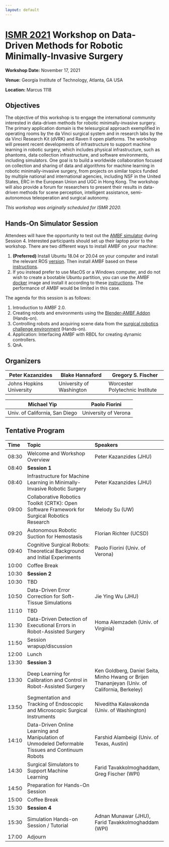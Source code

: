 ```yaml
---
layout: default
---
```


# [ISMR 2021](http://www.ismr.gatech.edu/) Workshop on Data-Driven Methods for Robotic Minimally-Invasive Surgery

**Workshop Date:**  November 17, 2021

**Venue:** Georgia Institute of Technology, Atlanta, GA USA

**Location:** Marcus 1118

## Objectives

The objective of this workshop is to engage the international community interested in data-driven methods for robotic minimally-invasive surgery. The primary application domain is the telesurgical approach exemplified in operating rooms by the da Vinci surgical system and in research labs by the da Vinci Research Kit (dVRK) and Raven II open platforms. The workshop will present recent developments of infrastructure to support machine learning in robotic surgery, which includes physical infrastructure, such as phantoms, data collection infrastructure, and software environments, including simulators. One goal is to build a worldwide collaboration focused on collection and sharing of data and algorithms for machine learning in robotic minimally-invasive surgery, from projects on similar topics funded by multiple national and international agencies, including NSF in the United States, ERC in the European Union and UGC in Hong Kong. The workshop will also provide a forum for researchers to present their results in data-driven methods for scene perception, intelligent assistance, semi-autonomous teleoperation and surgical autonomy.

*This workshop was originally scheduled for ISMR 2020.*

## Hands-On Simulator Session

Attendees will have the opportunity to test out the [AMBF simulator](https://github.com/WPI-AIM/ambf) during Session 4.
Interested participants should set up their laptop prior to the workshop. There are two different ways to install AMBF on your machine:

  1. **(Preferred)** Install Ubuntu 18.04 or 20.04 on your computer and install the relevant ROS [version](http://wiki.ros.org/ROS/Installation). Then install AMBF based on these [instructions](https://github.com/WPI-AIM/ambf/blob/ambf-2.0/README.md).
  2. If you instead prefer to use MacOS or a Windows computer, and do not wish to create a bootable Ubuntu partition, you can use the AMBF [docker](https://github.com/collaborative-robotics/docker-ambf) image and install it according to these [instructions](https://github.com/collaborative-robotics/docker-ambf). The performance of AMBF would be limited in this case.

The agenda for this session is as follows:

  1. Introduction to AMBF 2.0.
  2. Creating robots and environments using the [Blender-AMBF Addon](https://github.com/WPI-AIM/ambf_addon) (Hands-on).
  3. Controlling robots and acquiring scene data from the [surgical robotics challenge environment](https://github.com/collaborative-robotics/surgical_robotics_challenge) (Hands-on).
  4. Application: Interfacing AMBF with RBDL for creating dynamic controllers.
  5. QnA.

## Organizers

|Peter Kazanzides          | Blake Hannaford           | Gregory S. Fischer              |
|--------------------------|---------------------------|---------------------------------|
|Johns Hopkins University  | University of Washington  | Worcester Polytechnic Institute |

|Michael Yip                    | Paolo Fiorini         |
|-------------------------------|-----------------------|
|Univ. of California, San Diego | University of Verona  |

## Tentative Program

| Time  | Topic        | Speakers |
|:------|:-------------|:---------|
| 08:30 | Welcome and Workshop Overview | Peter Kazanzides (JHU) |
| 08:40 | **Session 1** | |
| 08:40 | Infrastructure for Machine Learning in Minimally-Invasive Robotic Surgery | Peter Kazanzides (JHU) |
| 09:00 | Collaborative Robotics Toolkit (CRTK): Open Software Framework for Surgical Robotics Research | Melody Su (UW) |
| 09:20 | Autonomous Robotic Suction for Hemostasis | Florian Richter (UCSD) |
| 09:40 | Cognitive Surgical Robots: Theoretical Background and Initial Experiments | Paolo Fiorini (Univ. of Verona) | 
| 10:00 | Coffee Break | | |
| 10:30 | **Session 2** | |
| 10:30 | TBD | |
| 10:50 | Data-Driven Error Correction for Soft-Tissue Simulations | Jie Ying Wu (JHU) |
| 11:10 | TBD | |
| 11:30 | Data-Driven Detection of Executional Errors in Robot-Assisted Surgery | Homa Alemzadeh (Univ. of Virginia) |
| 11:50 | Session wrapup/discussion
| 12:00 | Lunch | | |
| 13:30 | **Session 3** | |
| 13:30 | Deep Learning for Calibration and Control in Robot-Assisted Surgery | Ken Goldberg, Daniel Seita, Minho Hwang or Brijen Thananjeyan (Univ. of California, Berkeley) |
| 13:50 | Segmentation and Tracking of Endoscopic and Microscopic Surgical Instruments | Niveditha Kalavakonda (Univ. of Washington) |
| 14:10 | Data-Driven Online Learning and Manipulation of Unmodeled Deformable Tissues and Continuum Robots | Farshid Alambeigi (Univ. of Texas, Austin) |
| 14:30 | Surgical Simulators to Support Machine Learning | Farid Tavakkolmoghaddam, Greg Fischer (WPI) |
| 14:50 | Preparation for Hands-On Session |
| 15:00 | Coffee Break | |
| 15:30 | **Session 4** | |
| 15:30 | Simulation Hands-on Session / Tutorial | Adnan Munawar (JHU), Farid Tavakkolmoghaddam (WPI) |
| 17:00 | Adjourn | | |
